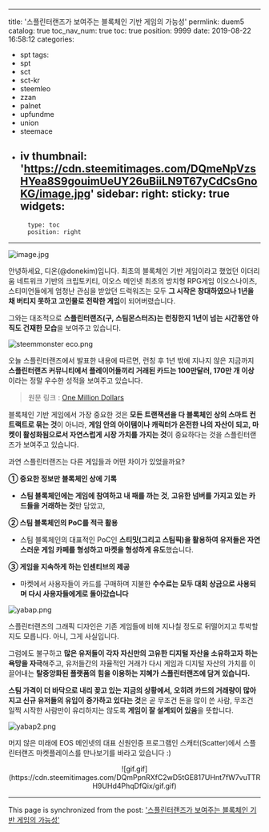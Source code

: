 
---
title: '스플린터랜즈가 보여주는 블록체인 기반 게임의 가능성'
permlink: duem5
catalog: true
toc_nav_num: true
toc: true
position: 9999
date: 2019-08-22 16:58:12
categories:
- spt
tags:
- spt
- sct
- sct-kr
- steemleo
- zzan
- palnet
- upfundme
- union
- steemace
- iv
thumbnail: 'https://cdn.steemitimages.com/DQmeNpVzsHYea8S9gouimUeUY26uBiiLN9T67yCdCsGnoKG/image.jpg'
sidebar:
    right:
        sticky: true
widgets:
    -
        type: toc
        position: right
---


![image.jpg](https://cdn.steemitimages.com/DQmeNpVzsHYea8S9gouimUeUY26uBiiLN9T67yCdCsGnoKG/image.jpg)

안녕하세요, 디온(@donekim)입니다. 최초의 블록체인 기반 게임이라고 했었던 이더리움 네트워크 기반의 크립토키티, 이오스 메인넷 최초의 방치형 RPG게임 이오스나이츠, 스티미언들에게 엄청난 관심을 받았던 드럭워즈는 모두 **그 시작은 창대하였으나 1년을 채 버티지 못하고 고인물로 전락한 게임**이 되어버렸습니다.


그와는 대조적으로 **스플린터랜즈(구, 스팀몬스터즈)는 런칭한지 1년이 넘는 시간동안 아직도 건재한 모습**을 보여주고 있습니다.

![steemmonster eco.png](https://cdn.steemitimages.com/DQmb7BWbPwsxCGeKy6Y7Aksd8GPTXbfcf1pi3v83ekR3rgA/steemmonster%20eco.png)

오늘 스플린터랜즈에서 발표한 내용에 따르면, 런칭 후 1년 밖에 지나지 않은 지금까지 **스플린터랜즈 커뮤니티에서 플레이어들끼리 거래된 카드는 100만달러, 170만 개 이상**이라는 정말 우수한 성적을 보여주고 있습니다.


> 원문 링크 : [One Million Dollars](https://steemit.com/steemmonstes/@steemmonsters/one-million-dollars)


블록체인 기반 게임에서 가장 중요한 것은 **모든 트랜잭션을 다 블록체인 상의 스마트 컨트랙트로 묶는 것**이 아니라, **게임 안의 아이템이나 캐릭터가 온전한 나의 자산이 되고, 마켓이 활성화됨으로서 자연스럽게 시장 가치를 가지는 것**이 중요하다는 것을 스플린터랜즈가 보여주고 있습니다.

과연 스플린터랜즈는 다른 게임들과 어떤 차이가 있었을까요?

**① 중요한 정보만 블록체인 상에 기록**

- **스팀 블록체인에는 게임에 참여하고 내 패를 까는 것**, **고유한 넘버를 가지고 있는 카드들을 거래하는 것**만 담았고,

**② 스팀 블록체인의 PoC를 적극 활용**

- 스팀 블록체인의 대표적인 PoC인 **스티밋(그리고 스팀픽)을 활용하여 유저들은 자연스러운 게임 카페를 형성하고 마켓을 형성하게 유도**했습니다. 

**③ 게임을 지속하게 하는 인센티브의 제공**

- 마켓에서 사용자들이 카드를 구매하며 지불한 **수수료는 모두 대회 상금으로 사용되며 다시 사용자들에게로 돌아갔습니다**

![yabap.png](https://cdn.steemitimages.com/DQmXJfNrXkZYDHTFbd86LEtkg2hKJn34SBUVdPWNJkts2nW/yabap.png)


스플린터랜즈의 그래픽 디자인은 기존 게임들에 비해 지나칠 정도로 뒤떨어지고 투박할지도 모릅니다. 아니, 그게 사실입니다. 

그럼에도 불구하고 **많은 유저들이 각자 자신만의 고유한 디지털 자산을 소유하고자 하는 욕망을 자극**해주고, 유저들간의 자율적인 거래가 다시 게임과 디지털 자산의 가치를 이끌어내는 **탈중앙화된 플랫폼의 힘을 이용하는 지혜가 스플린터랜즈에 담겨 있습니다.**

**스팀 가격이 더 바닥으로 내리 꽂고 있는 지금의 상황에서, 오히려 카드의 거래량이 많아지고 신규 유저들의 유입이 증가하고 있다는 것**은 곧 무조건 돈을 많이 쓴 사람, 무조건 일찍 시작한 사람만이 유리하지는 않도록 **게임이 잘 설계되어 있음**을 뜻합니다.

![yabap2.png](https://cdn.steemitimages.com/DQmfVsVsyVQhcijpBHrb7AFsF7jZfcxf4xpbYXrqsmr6AEE/yabap2.png)

머지 않은 미래에 EOS 메인넷의 대표 신원인증 프로그램인 스캐터(Scatter)에서 스플린터랜즈 마켓플레이스를 만나보기를 바라고 있습니다 :)

<center>![gif.gif](https://cdn.steemitimages.com/DQmPpnRXfC2wD5tGE817UHnt7fW7vuTTRH9UHd4PhqDfQix/gif.gif)</center>

- - -

This page is synchronized from the post: ['스플린터랜즈가 보여주는 블록체인 기반 게임의 가능성'](https://steemit.com/@donekim/duem5)
